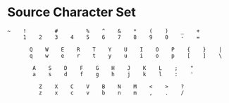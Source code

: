 # Source Character Set

    ~    !         #         %    ^    &    *    (    )    _    +
         1    2    3    4    5    6    7    8    9    0    -    =

           Q    W    E    R    T    Y    U    I    O    P    {    }    |
           q    w    e    r    t    y    u    i    o    p    [    ]    \

            A    S    D    F    G    H    J    K    L    ;    "
            a    s    d    f    g    h    j    k    l    :    '

              Z    X    C    V    B    N    M    <    >    ?
              z    x    c    v    b    n    m    ,    .    /
